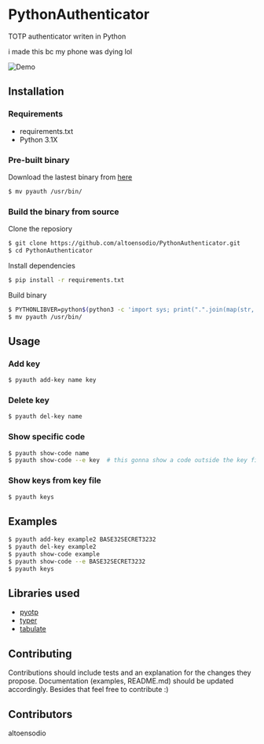 # PythonAuthenticator
TOTP authenticator writen in Python

i made this bc my phone was dying lol

![Demo](https://i.imgur.com/XPaO7AI.png)

## Installation

### Requirements
- requirements.txt
- Python 3.1X

### Pre-built binary
Download the lastest binary from [here](https://github.com/altoensodio/PythonAuthenticator/releases/)

```bash
$ mv pyauth /usr/bin/
```

### Build the binary from source
Clone the reposiory
```bash
$ git clone https://github.com/altoensodio/PythonAuthenticator.git
$ cd PythonAuthenticator
```
Install dependencies
```bash
$ pip install -r requirements.txt
```

Build binary

```bash
$ PYTHONLIBVER=python$(python3 -c 'import sys; print(".".join(map(str, sys.version_info[:2])))')$(python3-config --abiflags) gcc -Os $(python3-config --includes) main.c -o pyauth $(python3-config --ldflags) -l$PYTHONLIBVER
$ mv pyauth /usr/bin/
```

## Usage
### Add key
```bash
$ pyauth add-key name key
```
### Delete key
```bash
$ pyauth del-key name
```
### Show specific code
```bash
$ pyauth show-code name
$ pyauth show-code --e key  # this gonna show a code outside the key file.
```
### Show keys from key file
```bash
$ pyauth keys
```
## Examples
```bash
$ pyauth add-key example2 BASE32SECRET3232
$ pyauth del-key example2
$ pyauth show-code example
$ pyauth show-code --e BASE32SECRET3232
$ pyauth keys
```

## Libraries used
- [pyotp](https://github.com/pyauth/pyotp)
- [typer](https://github.com/tiangolo/typer)
- [tabulate](https://github.com/astanin/python-tabulate)

## Contributing
Contributions should include tests and an explanation for the changes they propose. Documentation (examples, README.md) should be updated accordingly. Besides that feel free to contribute :)

## Contributors
altoensodio
